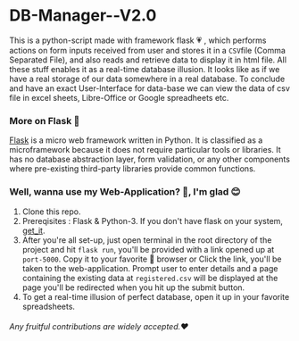 # DB-Manager--V2.0
This is a python-script made with framework flask :heartpulse: , which performs actions on form inputs received from user and stores it in a ```CSV```file (Comma Separated File), and also reads and retrieve data to display it in html file. All these stuff enables it as a real-time database illusion. It looks like as if we have a real storage of our data somewhere in a real database. To conclude and have an exact User-Interface for data-base we can view the data of csv file in excel sheets, Libre-Office or Google spreadheets etc.

### More on Flask :diamond_shape_with_a_dot_inside:
[Flask](https://en.wikipedia.org/wiki/Flask_(web_framework)) is a micro web framework written in Python. It is classified as a microframework because it does not require particular tools or libraries. It has no database abstraction layer, form validation, or any other components where pre-existing third-party libraries provide common functions. 

### Well, wanna use my Web-Application? :thinking:, I'm glad :blush:
1. Clone this repo.
2. Prereqisites : Flask & Python-3. If you don't have flask on your system, [get_it](https://pypi.org/project/Flask/).
3. After you're all set-up, just open terminal in the root directory of the project and hit ```flask run```, you'll be provided with a link opened up at ```port-5000```. Copy it to your favorite :hugs: browser or Click the link, you'll be taken to the web-application. Prompt user to enter details and a page containing the existing data at ```registered.csv``` will be displayed at the page you'll be redirected when you hit up the submit button.
4. To get a real-time illusion of perfect database, open it up in your favorite spreadsheets.

###### Any fruitful contributions are widely accepted.:heart:
